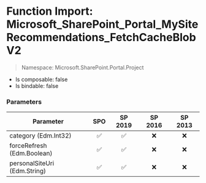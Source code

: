 # Function Import: Microsoft_SharePoint_Portal_MySiteRecommendations_FetchCacheBlobV2

> Namespace: Microsoft.SharePoint.Portal.Project

- Is composable: false
- Is bindable: false

### Parameters

Parameter | SPO | SP 2019 | SP 2016 | SP 2013
----------|:---:|:-------:|:-------:|:-------:
category (Edm.Int32) | ✅ | ✅ | ❌ | ❌
forceRefresh (Edm.Boolean) | ✅ | ✅ | ❌ | ❌
personalSiteUri (Edm.String) | ✅ | ✅ | ❌ | ❌
